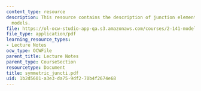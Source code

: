 ```yaml
---
content_type: resource
description: This resource contains the description of junction elements in network
  models.
file: https://ol-ocw-studio-app-qa.s3.amazonaws.com/courses/2-141-modeling-and-simulation-of-dynamic-systems-fall-2006/1b2d5601a3e3da759df270b4f2674e68_symmetric_juncti.pdf
file_type: application/pdf
learning_resource_types:
- Lecture Notes
ocw_type: OCWFile
parent_title: Lecture Notes
parent_type: CourseSection
resourcetype: Document
title: symmetric_juncti.pdf
uid: 1b2d5601-a3e3-da75-9df2-70b4f2674e68
---
```

